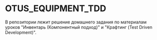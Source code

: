 # OTUS_EQUIPMENT_TDD

В репозитории лежит решение домашнего задания по материалам уроков "Инвентарь (Компонентный подход)" и "Крафтинг (Test Driven Development)".
